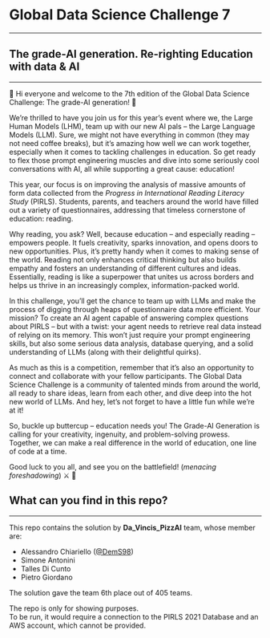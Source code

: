 # Global Data Science Challenge 7

---

## The grade-AI generation. Re-righting Education with data & AI

---

📖 Hi everyone and welcome to the 7th edition of the Global Data Science Challenge: The grade-AI generation! 📖

We’re thrilled to have you join us for this year’s event where we, the Large Human Models (LHM), team up with our new 
AI pals – the Large Language Models (LLM). Sure, we might not have everything in common (they may not need coffee breaks), 
but it’s amazing how well we can work together, especially when it comes to tackling challenges in education. So get ready 
to flex those prompt engineering muscles and dive into some seriously cool conversations with AI, all while supporting a 
great cause: education!

This year, our focus is on improving the analysis of massive amounts of form data collected from the *Progress in 
International Reading Literacy Study* (PIRLS). Students, parents, and teachers around the world have filled out 
a variety of questionnaires, addressing that timeless cornerstone of education: reading.

Why reading, you ask? Well, because education – and especially reading – empowers people. It fuels creativity, 
sparks innovation, and opens doors to new opportunities. Plus, it’s pretty handy when it comes to making sense of the 
world. Reading not only enhances critical thinking but also builds empathy and fosters an understanding of different 
cultures and ideas. Essentially, reading is like a superpower that unites us across borders and helps us thrive in an 
increasingly complex, information-packed world.

In this challenge, you’ll get the chance to team up with LLMs and make the process of digging through heaps of 
questionnaire data more efficient. Your mission? To create an AI agent capable of answering complex questions about 
PIRLS – but with a twist: your agent needs to retrieve real data instead of relying on its memory. This won’t just 
require your prompt engineering 
skills, but also some serious data analysis, database querying, and a solid understanding of LLMs (along with their 
delightful quirks).

As much as this is a competition, remember that it’s also an opportunity to connect and collaborate with your 
fellow participants. The Global Data Science Challenge is a community of talented minds from around the world, 
all ready to share ideas, learn from each other, and dive deep into the hot new world of LLMs. And hey, let’s not forget 
to have a little fun while we’re at it!

So, buckle up buttercup – education needs you! The Grade-AI Generation is calling for your creativity, ingenuity, 
and problem-solving prowess. Together, we can make a real difference in the world of education, one line of code 
at a time.

Good luck to you all, and see you on the battlefield! (*menacing foreshadowing*) ⚔️ 📖


## What can you find in this repo?

---

This repo contains the solution by **Da_Vincis_PizzAI** team, whose member are:

- Alessandro Chiariello ([@DemS98](https://github.com/DemS98))
- Simone Antonini
- Talles Di Cunto
- Pietro Giordano

The solution gave the team 6th place out of 405 teams.

The repo is only for showing purposes.\
To be run, it would require a connection to the PIRLS 2021 Database and an AWS account, which cannot
be provided.